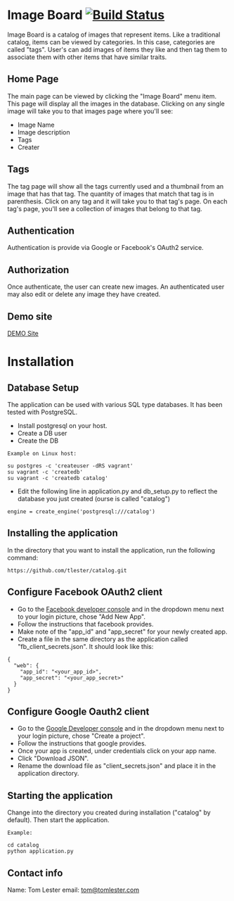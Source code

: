 # Image Board [![Build Status](https://travis-ci.org/tlester/catalog.svg?branch=master)](https://travis-ci.org/tlester/catalog)

Image Board is a catalog of images that represent items.   Like a traditional
catalog, items can be viewed by categories.  In this case, categories are
called "tags".  User's can add images of items they like and then tag them
to associate them with other items that have similar traits.

## Home Page
The main page can be viewed by clicking the "Image Board" menu item.  This
page will display all the images in the database. Clicking on any single
image will take you to that images page where you'll see:
- Image Name
- Image description
- Tags
- Creater

## Tags
The tag page will show all the tags currently used and a thumbnail from an
image that has that tag.  The quantity of images that match that tag is in
parenthesis.  Click on any tag and it will take you to that tag's page.  On
each tag's page, you'll see a collection of images that belong to that tag.

## Authentication
Authentication is provide via Google or Facebook's OAuth2 service.

## Authorization
Once authenticate, the user can create new images.  An authenticated user
may also edit or delete any image they have created.

## Demo site
[DEMO Site](http://ec2-54-213-215-230.us-west-2.compute.amazonaws.com:5000/)


# Installation

## Database Setup

The application can be used with various SQL type databases.  It has been
tested with PostgreSQL.

- Install postgresql on your host.
- Create a DB user
- Create the DB

```
Example on Linux host:

su postgres -c 'createuser -dRS vagrant'
su vagrant -c 'createdb'
su vagrant -c 'createdb catalog'
```

- Edit the following line in application.py and db_setup.py to reflect the database you just created (ourse is called "catalog")

```
engine = create_engine('postgresql:///catalog')
```

## Installing the application

In the directory that you want to install the application, run the following command:

```
https://github.com/tlester/catalog.git
```

## Configure Facebook OAuth2 client

- Go to the [Facebook developer console](https://developers.facebook.com/) and in the dropdown menu next to your login picture, chose "Add New App".
- Follow the instructions that facebook provides.
- Make note of the "app_id" and "app_secret" for your newly created app.
- Create a file in the same directory as the application called "fb_client_secrets.json".  It should look like this:

```
{
  "web": {
    "app_id": "<your_app_id>",
    "app_secret": "<your_app_secret>"
  }
}
```

## Configure Google Oauth2 client

- Go to the [Google Developer console](https://console.developers.google.com/) and in the dropdown menu next to your login picture, chose "Create a project".
- Follow the instructions that google provides.
- Once your app is created, under credentials click on your app name.
- Click "Download JSON".
- Rename the download file as "client_secrets.json" and place it in the application directory.

## Starting the application

Change into the directory you created during installation ("catalog" by default).  Then start the application.


```
Example:

cd catalog
python application.py
```

## Contact info
Name:  Tom Lester
email: tom@tomlester.com
